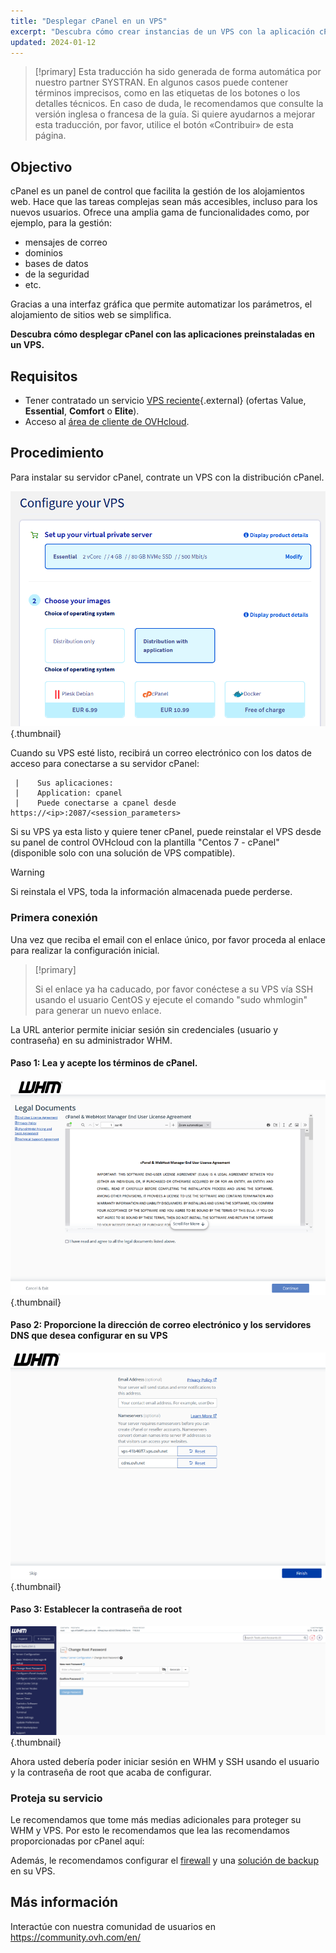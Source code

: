 ```yaml
---
title: "Desplegar cPanel en un VPS"
excerpt: "Descubra cómo crear instancias de un VPS con la aplicación cPanel preinstalada"
updated: 2024-01-12
---
```


> [!primary]
> Esta traducción ha sido generada de forma automática por nuestro partner SYSTRAN. En algunos casos puede contener términos imprecisos, como en las etiquetas de los botones o los detalles técnicos. En caso de duda, le recomendamos que consulte la versión inglesa o francesa de la guía. Si quiere ayudarnos a mejorar esta traducción, por favor, utilice el botón «Contribuir» de esta página.
> 

## Objectivo

cPanel es un panel de control que facilita la gestión de los alojamientos web. Hace que las tareas complejas sean más accesibles, incluso para los nuevos usuarios. Ofrece una amplia gama de funcionalidades como, por ejemplo, para la gestión: 

- mensajes de correo
- dominios
- bases de datos
- de la seguridad
- etc.

Gracias a una interfaz gráfica que permite automatizar los parámetros, el alojamiento de sitios web se simplifica.

**Descubra cómo desplegar cPanel con las aplicaciones preinstaladas en un VPS.**

## Requisitos

- Tener contratado un servicio [VPS reciente](https://www.ovhcloud.com/es/vps/){.external} (ofertas Value, **Essential**, **Comfort** o **Elite**).
- Acceso al [área de cliente de OVHcloud](https://ca.ovh.com/auth/?action=gotomanager&from=https://www.ovh.com/world/&ovhSubsidiary=ws).

## Procedimiento

Para instalar su servidor cPanel, contrate un VPS con la distribución cPanel.

![cPanel](images/cpanel_order.png){.thumbnail}

Cuando su VPS esté listo, recibirá un correo electrónico con los datos de acceso para conectarse a su servidor cPanel:

```
 |    Sus aplicaciones:
 |    Application: cpanel
 |    Puede conectarse a cpanel desde https://<ip>:2087/<session_parameters>
```

Si su VPS ya esta listo y quiere tener cPanel, puede reinstalar el VPS desde su panel de control OVHcloud  con la plantilla  "Centos 7 - cPanel" (disponible solo con una solución de VPS compatible).

> [!warning]
>
> Si reinstala el VPS, toda la información almacenada puede perderse.
>

### Primera conexión

Una vez que reciba el email con el enlace único, por favor proceda al enlace para realizar la configuración inicial.

> [!primary]
>
> Si el enlace ya ha caducado, por favor conéctese a su VPS vía SSH usando el usuario CentOS y ejecute el comando "sudo whmlogin" para generar un nuevo enlace.
>

La URL anterior permite iniciar sesión sin credenciales (usuario y contraseña) en su administrador WHM.

#### Paso 1: Lea y acepte los términos de cPanel.

![horizon](images/license_validation.png){.thumbnail}

#### Paso 2: Proporcione la dirección de correo electrónico y los servidores DNS que desea configurar en su VPS

![horizon](images/setup_config_cpanel.png){.thumbnail}

#### Paso 3: Establecer la contraseña de root

![horizon](images/change_root.png){.thumbnail}

Ahora usted debería poder iniciar sesión en WHM y SSH usando el usuario y la contraseña de root que acaba de configurar.

### Proteja su servicio

Le recomendamos que tome más medias adicionales para proteger su WHM y VPS. Por esto le recomendamos que lea las recomendamos proporcionadas por cPanel aquí:

Además, le recomendamos configurar el [firewall](/pages/bare_metal_cloud/dedicated_servers/firewall_network) y una [solución de backup](/pages/bare_metal_cloud/virtual_private_servers/secure_your_vps) en su VPS.

## Más información

Interactúe con nuestra comunidad de usuarios en <https://community.ovh.com/en/>
